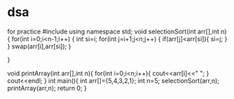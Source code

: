 # dsa
for practice
#include<iostream>
using namespace std;
void selectionSort(int arr[],int n){
    for(int i=0;i<n-1;i++)
    {
      int si=i;
      for(int j=i+1;j<n;j++) {
        if(arr[j]<arr[si]){
            si=j;
        }
      }
      swap(arr[i],arr[si]);
    }
    
}


void printArray(int arr[],int n){
    for(int i=0;i<n;i++){
        cout<<arr[i]<<" ";
    }
    cout<<endl;
}
int main(){
    int arr[]={5,4,3,2,1};
    int n=5;
    selectionSort(arr,n);
    printArray(arr,n);
    return 0;
}
